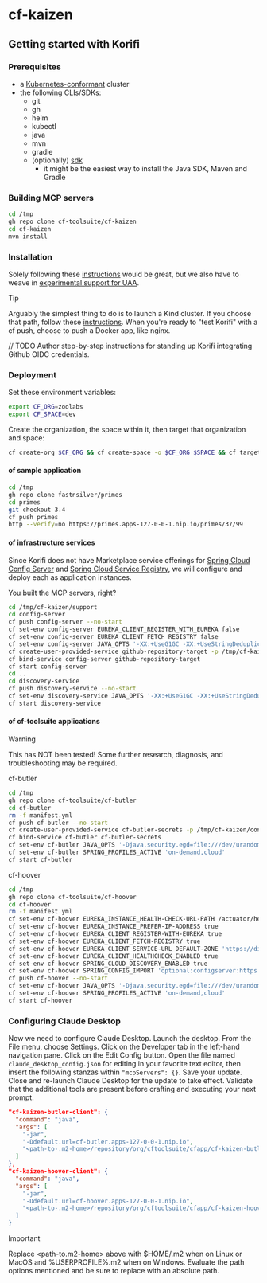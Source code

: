 # cf-kaizen

## Getting started with Korifi

### Prerequisites

* a [Kubernetes-conformant](https://www.cncf.io/training/certification/software-conformance/) cluster
* the following CLIs/SDKs:
  * git
  * gh
  * helm
  * kubectl
  * java
  * mvn
  * gradle
  * (optionally) [sdk](https://sdkman.io/)
    * it might be the easiest way to install the Java SDK, Maven and Gradle

### Building MCP servers

```bash
cd /tmp
gh repo clone cf-toolsuite/cf-kaizen
cd cf-kaizen
mvn install
```

### Installation

Solely following these [instructions](https://github.com/cloudfoundry/korifi/blob/main/INSTALL.md) would be great, but we also have to weave in [experimental support for UAA](https://github.com/cloudfoundry/korifi/blob/main/docs/experimental-uaa-authentication.md). 

> [!TIP]
> Arguably the simplest thing to do is to launch a Kind cluster.  If you choose that path, follow these [instructions](https://github.com/cloudfoundry/korifi/blob/main/INSTALL.kind.md).
> When you're ready to "test Korifi" with a cf push, choose to push a Docker app, like nginx.

// TODO Author step-by-step instructions for standing up Korifi integrating Github OIDC credentials.  

### Deployment

Set these environment variables:

```bash
export CF_ORG=zoolabs
export CF_SPACE=dev
```

Create the organization, the space within it, then target that organization and space:

```bash
cf create-org $CF_ORG && cf create-space -o $CF_ORG $SPACE && cf target -o $CF_ORG -s $CF_SPACE
```

#### of sample application

```bash
cd /tmp
gh repo clone fastnsilver/primes
cd primes
git checkout 3.4
cf push primes
http --verify=no https://primes.apps-127-0-0-1.nip.io/primes/37/99
```

#### of infrastructure services

Since Korifi does not have Marketplace service offerings for [Spring Cloud Config Server](https://docs.spring.io/spring-cloud-config/docs/current/reference/html/#_quick_start) and [Spring Cloud Service Registry](https://spring.io/guides/gs/service-registration-and-discovery), we will configure and deploy each as application instances.

You built the MCP servers, right?

```bash
cd /tmp/cf-kaizen/support
cd config-server
cf push config-server --no-start
cf set-env config-server EUREKA_CLIENT_REGISTER_WITH_EUREKA false
cf set-env config-server EUREKA_CLIENT_FETCH_REGISTRY false
cf set-env config-server JAVA_OPTS '-XX:+UseG1GC -XX:+UseStringDeduplication'
cf create-user-provided-service github-repository-target -p /tmp/cf-kaizen/config/secrets.hoover.json
cf bind-service config-server github-repository-target
cf start config-server
cd ..
cd discovery-service
cf push discovery-service --no-start
cf set-env discovery-service JAVA_OPTS '-XX:+UseG1GC -XX:+UseStringDeduplication'
cf start discovery-service
```

#### of cf-toolsuite applications

> [!WARNING]
> This has NOT been tested! Some further research, diagnosis, and troubleshooting may be required.

cf-butler 

```bash
cd /tmp
gh repo clone cf-toolsuite/cf-butler
cd cf-butler
rm -f manifest.yml
cf push cf-butler --no-start
cf create-user-provided-service cf-butler-secrets -p /tmp/cf-kaizen/config/secrets.butler.json
cf bind-service cf-butler cf-butler-secrets
cf set-env cf-butler JAVA_OPTS '-Djava.security.egd=file:///dev/urandom -XX:+UseG1GC -XX:SoftRefLRUPolicyMSPerMB=1 -XX:+UseStringDeduplication -XX:MaxDirectMemorySize=1G'
cf set-env cf-butler SPRING_PROFILES_ACTIVE 'on-demand,cloud'
cf start cf-butler
```

cf-hoover

```bash
cd /tmp
gh repo clone cf-toolsuite/cf-hoover
cd cf-hoover
rm -f manifest.yml
cf set-env cf-hoover EUREKA_INSTANCE_HEALTH-CHECK-URL-PATH /actuator/health
cf set-env cf-hoover EUREKA_INSTANCE_PREFER-IP-ADDRESS true
cf set-env cf-hoover EUREKA_CLIENT_REGISTER-WITH-EUREKA true
cf set-env cf-hoover EUREKA_CLIENT_FETCH-REGISTRY true
cf set-env cf-hoover EUREKA_CLIENT_SERVICE-URL_DEFAULT-ZONE 'https://discovery-service.apps-127-0-0-1.nip.io/eureka/'
cf set-env cf-hoover EUREKA_CLIENT_HEALTHCHECK_ENABLED true
cf set-env cf-hoover SPRING_CLOUD_DISCOVERY_ENABLED true
cf set-env cf-hoover SPRING_CONFIG_IMPORT 'optional:configserver:https://config-server.apps-127-0-0-1.nip.io'
cf push cf-hoover --no-start
cf set-env cf-hoover JAVA_OPTS '-Djava.security.egd=file:///dev/urandom -XX:+UseG1GC -XX:+UseStringDeduplication'
cf set-env cf-hoover SPRING_PROFILES_ACTIVE 'on-demand,cloud'
cf start cf-hoover
```

### Configuring Claude Desktop

Now we need to configure Claude Desktop.
Launch the desktop.
From the File menu, choose Settings.
Click on the Developer tab in the left-hand navigation pane.
Click on the Edit Config button.
Open the file named `claude_desktop_config.json` for editing in your favorite text editor,
then insert the following stanzas within `"mcpServers": {}`.
Save your update.
Close and re-launch Claude Desktop for the update to take effect.
Validate that the additional tools are present before crafting and executing your next prompt.

```json
"cf-kaizen-butler-client": {
  "command": "java",
  "args": [
    "-jar",
    "-Ddefault.url=cf-butler.apps-127-0-0-1.nip.io",
    "<path-to-.m2-home>/repository/org/cftoolsuite/cfapp/cf-kaizen-butler-client/0.0.1-SNAPSHOT/cf-kaizen-butler-client-0.0.1-SNAPSHOT.jar"
  ]
},
"cf-kaizen-hoover-client": {
  "command": "java",
  "args": [
    "-jar",
    "-Ddefault.url=cf-hoover.apps-127-0-0-1.nip.io",
    "<path-to-.m2-home>/repository/org/cftoolsuite/cfapp/cf-kaizen-hoover-client/0.0.1-SNAPSHOT/cf-kaizen-hoover-client-0.0.1-SNAPSHOT.jar""
  ]
}
```

> [!IMPORTANT]
> Replace <path-to.m2-home> above with $HOME/.m2 when on Linux or MacOS and %USERPROFILE%\.m2 when on Windows.  Evaluate the path options mentioned and be sure to replace with an absolute path. 